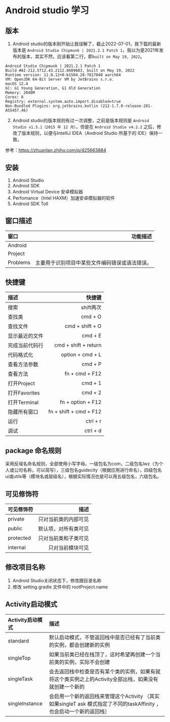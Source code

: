 # Android studio 学习

## 版本

1. Android studio的版本刚开始让我误解了，截止2022-07-01，我下载的最新版本是 `Android Studio Chipmunk | 2021.2.1 Patch 1`，我以为是2021年发布的版本，其实不然，应该看第二行，即`built on May 19, 2022`。


```
Android Studio Chipmunk | 2021.2.1 Patch 1
Build #AI-212.5712.43.2112.8609683, built on May 19, 2022
Runtime version: 11.0.12+0-b1504.28-7817840 aarch64
VM: OpenJDK 64-Bit Server VM by JetBrains s.r.o.
macOS 12.4
GC: G1 Young Generation, G1 Old Generation
Memory: 2048M
Cores: 8
Registry: external.system.auto.import.disabled=true
Non-Bundled Plugins: org.jetbrains.kotlin (212-1.7.0-release-281-AS5457.46)
```

2. Android studio的版本规则有过一次调整，之前是版本规则是 `Android Studio v1.5.1（2015 年 12 月）`，但是在 `Android Studio v4.2.2` 之后，修改了版本规则，以便与IntelliJ IDEA（Android Studio 所基于的 IDE）保持一致。


参考：https://zhuanlan.zhihu.com/p/425663884


## 安装

1. Android Studio
2. Android SDK
3. Android Virtual Device	安卓模拟器
4. Perfomance（Intel HAXM）加速安卓模拟器的软件
5. Android SDK Toll


## 窗口描述

| 窗口      |    功能描述 | 
| :-------- | --------:|
| Android | |
| Project | |
| Problems| 主要用于识别项目中某些文件编码错误或语法错误。|


## 快捷键

| 描述       |    快捷键 | 
| :-------- | --------:|  
| 搜索 | shift两次 |  
| 查找类 |  cmd + O |  
| 查找文件 | cmd + shift + O | 
| 显示最近的文件 | cmd + E | 
| 完成当前代码行 | cmd + shift + return | 
| 代码格式化 |	option + cmd + L | 
| 查看方法参数 | cmd + P |
| 查看方法 | fn + cmd + F12 | 
| 打开Project | cmd + 1 |
| 打开Favorites | cmd + 2 |
| 打开Terminal | fn + option + F12 |
| 隐藏所有窗口 | fn + shift + cmd + F12 |
| 运行 | ctrl + r |
| 调试 | ctrl + d |

## package 命名规则
采用反域名命名规则，全部使用小写字母。一级包名为com，二级包名lwz（为个人或公司名称，可以简写），三级包名guidecity（根据应用进行命名），四级包名ui或utils等（模块名或层级名），根据实际情况也是可以用五级包名，六级包名。

## 可见修饰符
| 可见修饰符       |    描述 | 
| :-------- | --------:|  
| private | 只对当前类的内部可见 |  
| public |  默认项，对所有类可见 |  
| protected | 只对当前类和子类可见 | 
| internal | 只对当前模块可见 | 

## 修改项目名称
1. Android Studio关闭状态下，修改跟目录名称
2. 修改 setting.gradle 文件中的 rootProject.name


## Activity启动模式
| Activity启动模式       |    描述 | 
| :-------- | :--------|  
| standard | 默认启动模式，不管返回栈中是否已经有了当前类的实例，都会创建新的实例 |  
| singleTop |  如果当前类已经在栈顶了，这时希望再创建一个当前类的实例，实际不会创建 |  
| singleTask | 会去返回栈中检查是否有某个类的实例，如果有就将这个类实例之上的Activity全部出栈，如果没有就创建一个新的 | 
| singleInstance | 会启用一个新的返回栈来管理这个Activity （其实如果singleT ask 模式指定了不同的taskAffinity ，也会启动一个新的返回栈）| 
